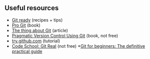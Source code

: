 Useful resources
----------------

* [Git ready](http://gitready.com) (recipes + tips)
* [Pro Git](http://git-scm.com/book) (book)
* [The thing about Git](http://tomayko.com/writings/the-thing-about-git)
  (article)
* [Pragmatic Version Control Using
  Git](http://pragprog.com/book/tsgit/pragmatic-version-control-using-git)
(book, not free)
* [try.github.com](http://try.github.com/levels/1/challenges/1)
  (tutorial)
* [Code School: Git Real](http://www.codeschool.com/courses/git-real)
  (not free)
*[Git for beginners: The definitive practical guide](http://stackoverflow.com/questions/315911/git-for-beginners-the-definitive-practical-guide)